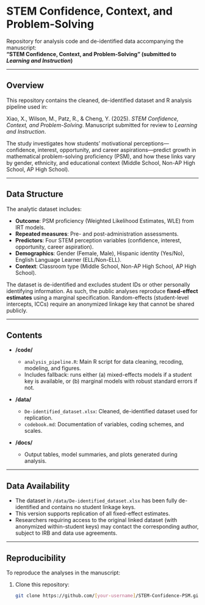 # STEM Confidence, Context, and Problem-Solving  
Repository for analysis code and de-identified data accompanying the manuscript:  
**“STEM Confidence, Context, and Problem-Solving” (submitted to *Learning and Instruction*)**

---

## Overview  
This repository contains the cleaned, de-identified dataset and R analysis pipeline used in:  

Xiao, X., Wilson, M., Patz, R., & Cheng, Y. (2025). *STEM Confidence, Context, and Problem-Solving*. Manuscript submitted for review to *Learning and Instruction*.  

The study investigates how students’ motivational perceptions—confidence, interest, opportunity, and career aspirations—predict growth in mathematical problem-solving proficiency (PSM), and how these links vary by gender, ethnicity, and educational context (Middle School, Non-AP High School, AP High School).  

---

## Data Structure  
The analytic dataset includes:  
- **Outcome**: PSM proficiency (Weighted Likelihood Estimates, WLE) from IRT models.  
- **Repeated measures**: Pre- and post-administration assessments.  
- **Predictors**: Four STEM perception variables (confidence, interest, opportunity, career aspiration).  
- **Demographics**: Gender (Female, Male), Hispanic identity (Yes/No), English Language Learner (ELL/Non-ELL).  
- **Context**: Classroom type (Middle School, Non-AP High School, AP High School).  

The dataset is de-identified and excludes student IDs or other personally identifying information. As such, the public analyses reproduce **fixed-effect estimates** using a marginal specification. Random-effects (student-level intercepts, ICCs) require an anonymized linkage key that cannot be shared publicly.  

---

## Contents  
- **/code/**  
  - `analysis_pipeline.R`: Main R script for data cleaning, recoding, modeling, and figures.  
  - Includes fallback: runs either (a) mixed-effects models if a student key is available, or (b) marginal models with robust standard errors if not.  

- **/data/**  
  - `De-identified_dataset.xlsx`: Cleaned, de-identified dataset used for replication.  
  - `codebook.md`: Documentation of variables, coding schemes, and scales.  

- **/docs/**  
  - Output tables, model summaries, and plots generated during analysis.  

---

## Data Availability  
- The dataset in `/data/De-identified_dataset.xlsx` has been fully de-identified and contains no student linkage keys.  
- This version supports replication of all fixed-effect estimates.  
- Researchers requiring access to the original linked dataset (with anonymized within-student keys) may contact the corresponding author, subject to IRB and data use agreements.  

---

## Reproducibility  
To reproduce the analyses in the manuscript:  

1. Clone this repository:  
   ```bash
   git clone https://github.com/[your-username]/STEM-Confidence-PSM.git
